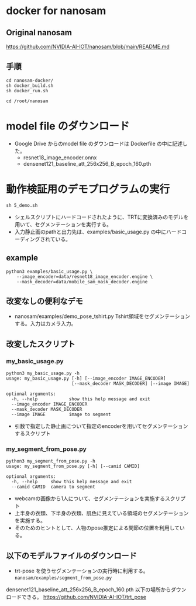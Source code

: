 # docker for nanosam


## Original nanosam

https://github.com/NVIDIA-AI-IOT/nanosam/blob/main/README.md

## 手順

```
cd nanosam-docker/
sh docker_build.sh
sh docker_run.sh

cd /root/nanosam
```

# model file のダウンロード
- Google Drive からのmodel file のダウンロードは Dockerfile の中に記述した。
  - resnet18_image_encoder.onnx
  - densenet121_baseline_att_256x256_B_epoch_160.pth


# 動作検証用のデモプログラムの実行
```commandline
sh 5_demo.sh
```

- シェルスクリプトにハードコードされたように、TRTに変換済みのモデルを用いて、セグメンテーションを実行する。
- 入力静止画のpathと出力先は、examples/basic_usage.py の中にハードコーディングされている。


## example
```commandline
python3 examples/basic_usage.py \
    --image_encoder=data/resnet18_image_encoder.engine \
    --mask_decoder=data/mobile_sam_mask_decoder.engine
```

## 改変なしの便利なデモ
- nanosam/examples/demo_pose_tshirt.py
  Tshirt領域をセグメンテーションする。入力はカメラ入力。
## 改変したスクリプト
### my_basic_usage.py  
```commandline
python3 my_basic_usage.py -h
usage: my_basic_usage.py [-h] [--image_encoder IMAGE_ENCODER]
                         [--mask_decoder MASK_DECODER] [--image IMAGE]

optional arguments:
  -h, --help            show this help message and exit
  --image_encoder IMAGE_ENCODER
  --mask_decoder MASK_DECODER
  --image IMAGE         image to segment
```
- 引数で指定した静止画について指定のencoderを用いてセグメンテーションするスクリプト

### my_segment_from_pose.py
```commandline
python3 my_segment_from_pose.py -h
usage: my_segment_from_pose.py [-h] [--camid CAMID]

optional arguments:
  -h, --help     show this help message and exit
  --camid CAMID  camera to segment
```
- webcamの画像から1人について、セグメンテーションを実施するスクリプト
- 上半身の衣類、下半身の衣類、肌色に見えている領域のセグメンテーションを実施する。
- そのためのヒントとして、人物のpose推定による関節の位置を利用している。

## 以下のモデルファイルのダウンロード
- trt-pose を使うセグメンテーションの実行時に利用する。
`nanosam/examples/segment_from_pose.py`

densenet121_baseline_att_256x256_B_epoch_160.pth 
以下の場所からダウンロードできる。
https://github.com/NVIDIA-AI-IOT/trt_pose
